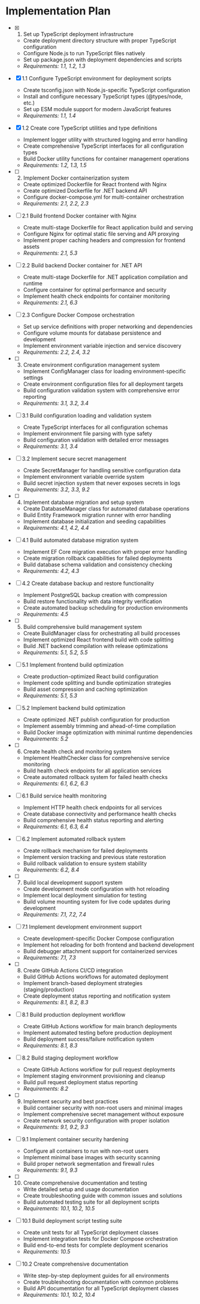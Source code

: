# Implementation Plan

- [x] 1. Set up TypeScript deployment infrastructure





  - Create deployment directory structure with proper TypeScript configuration
  - Configure Node.js to run TypeScript files natively
  - Set up package.json with deployment dependencies and scripts
  - _Requirements: 1.1, 1.2, 1.3_

- [x] 1.1 Configure TypeScript environment for deployment scripts


  - Create tsconfig.json with Node.js-specific TypeScript configuration
  - Install and configure necessary TypeScript types (@types/node, etc.)
  - Set up ESM module support for modern JavaScript features
  - _Requirements: 1.1, 1.4_

- [x] 1.2 Create core TypeScript utilities and type definitions


  - Implement logger utility with structured logging and error handling
  - Create comprehensive TypeScript interfaces for all configuration types
  - Build Docker utility functions for container management operations
  - _Requirements: 1.2, 1.3, 1.5_

- [ ] 2. Implement Docker containerization system
  - Create optimized Dockerfile for React frontend with Nginx
  - Create optimized Dockerfile for .NET backend API
  - Configure docker-compose.yml for multi-container orchestration
  - _Requirements: 2.1, 2.2, 2.3_

- [ ] 2.1 Build frontend Docker container with Nginx
  - Create multi-stage Dockerfile for React application build and serving
  - Configure Nginx for optimal static file serving and API proxying
  - Implement proper caching headers and compression for frontend assets
  - _Requirements: 2.1, 5.3_

- [ ] 2.2 Build backend Docker container for .NET API
  - Create multi-stage Dockerfile for .NET application compilation and runtime
  - Configure container for optimal performance and security
  - Implement health check endpoints for container monitoring
  - _Requirements: 2.1, 6.3_

- [ ] 2.3 Configure Docker Compose orchestration
  - Set up service definitions with proper networking and dependencies
  - Configure volume mounts for database persistence and development
  - Implement environment variable injection and service discovery
  - _Requirements: 2.2, 2.4, 3.2_

- [ ] 3. Create environment configuration management system
  - Implement ConfigManager class for loading environment-specific settings
  - Create environment configuration files for all deployment targets
  - Build configuration validation system with comprehensive error reporting
  - _Requirements: 3.1, 3.2, 3.4_

- [ ] 3.1 Build configuration loading and validation system
  - Create TypeScript interfaces for all configuration schemas
  - Implement environment file parsing with type safety
  - Build configuration validation with detailed error messages
  - _Requirements: 3.1, 3.4_

- [ ] 3.2 Implement secure secret management
  - Create SecretManager for handling sensitive configuration data
  - Implement environment variable override system
  - Build secret injection system that never exposes secrets in logs
  - _Requirements: 3.2, 3.3, 9.2_

- [ ] 4. Implement database migration and setup system
  - Create DatabaseManager class for automated database operations
  - Build Entity Framework migration runner with error handling
  - Implement database initialization and seeding capabilities
  - _Requirements: 4.1, 4.2, 4.4_

- [ ] 4.1 Build automated database migration system
  - Implement EF Core migration execution with proper error handling
  - Create migration rollback capabilities for failed deployments
  - Build database schema validation and consistency checking
  - _Requirements: 4.2, 4.3_

- [ ] 4.2 Create database backup and restore functionality
  - Implement PostgreSQL backup creation with compression
  - Build restore functionality with data integrity verification
  - Create automated backup scheduling for production environments
  - _Requirements: 4.5_

- [ ] 5. Build comprehensive build management system
  - Create BuildManager class for orchestrating all build processes
  - Implement optimized React frontend build with code splitting
  - Build .NET backend compilation with release optimizations
  - _Requirements: 5.1, 5.2, 5.5_

- [ ] 5.1 Implement frontend build optimization
  - Create production-optimized React build configuration
  - Implement code splitting and bundle optimization strategies
  - Build asset compression and caching optimization
  - _Requirements: 5.1, 5.3_

- [ ] 5.2 Implement backend build optimization
  - Create optimized .NET publish configuration for production
  - Implement assembly trimming and ahead-of-time compilation
  - Build Docker image optimization with minimal runtime dependencies
  - _Requirements: 5.2_

- [ ] 6. Create health check and monitoring system
  - Implement HealthChecker class for comprehensive service monitoring
  - Build health check endpoints for all application services
  - Create automated rollback system for failed health checks
  - _Requirements: 6.1, 6.2, 6.3_

- [ ] 6.1 Build service health monitoring
  - Implement HTTP health check endpoints for all services
  - Create database connectivity and performance health checks
  - Build comprehensive health status reporting and alerting
  - _Requirements: 6.1, 6.3, 6.4_

- [ ] 6.2 Implement automated rollback system
  - Create rollback mechanism for failed deployments
  - Implement version tracking and previous state restoration
  - Build rollback validation to ensure system stability
  - _Requirements: 6.2, 8.4_

- [ ] 7. Build local development support system
  - Create development mode configuration with hot reloading
  - Implement local deployment simulation for testing
  - Build volume mounting system for live code updates during development
  - _Requirements: 7.1, 7.2, 7.4_

- [ ] 7.1 Implement development environment support
  - Create development-specific Docker Compose configuration
  - Implement hot reloading for both frontend and backend development
  - Build debugger attachment support for containerized services
  - _Requirements: 7.1, 7.3_

- [ ] 8. Create GitHub Actions CI/CD integration
  - Build GitHub Actions workflows for automated deployment
  - Implement branch-based deployment strategies (staging/production)
  - Create deployment status reporting and notification system
  - _Requirements: 8.1, 8.2, 8.3_

- [ ] 8.1 Build production deployment workflow
  - Create GitHub Actions workflow for main branch deployments
  - Implement automated testing before production deployment
  - Build deployment success/failure notification system
  - _Requirements: 8.1, 8.3_

- [ ] 8.2 Build staging deployment workflow
  - Create GitHub Actions workflow for pull request deployments
  - Implement staging environment provisioning and cleanup
  - Build pull request deployment status reporting
  - _Requirements: 8.2_

- [ ] 9. Implement security and best practices
  - Build container security with non-root users and minimal images
  - Implement comprehensive secret management without exposure
  - Create network security configuration with proper isolation
  - _Requirements: 9.1, 9.2, 9.3_

- [ ] 9.1 Implement container security hardening
  - Configure all containers to run with non-root users
  - Implement minimal base images with security scanning
  - Build proper network segmentation and firewall rules
  - _Requirements: 9.1, 9.3_

- [ ] 10. Create comprehensive documentation and testing
  - Write detailed setup and usage documentation
  - Create troubleshooting guide with common issues and solutions
  - Build automated testing suite for all deployment scripts
  - _Requirements: 10.1, 10.2, 10.5_

- [ ] 10.1 Build deployment script testing suite
  - Create unit tests for all TypeScript deployment classes
  - Implement integration tests for Docker Compose orchestration
  - Build end-to-end tests for complete deployment scenarios
  - _Requirements: 10.5_

- [ ] 10.2 Create comprehensive documentation
  - Write step-by-step deployment guides for all environments
  - Create troubleshooting documentation with common problems
  - Build API documentation for all TypeScript deployment classes
  - _Requirements: 10.1, 10.2, 10.4_